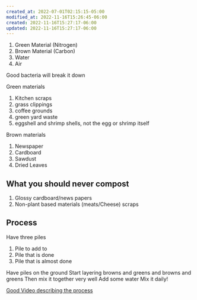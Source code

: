 ```yaml
---
created_at: 2022-07-01T02:15:15-05:00
modified_at: 2022-11-16T15:26:45-06:00
created: 2022-11-16T15:27:17-06:00
updated: 2022-11-16T15:27:17-06:00
---
```


1. Green Material (Nitrogen)
2. Brown Material (Carbon)
3. Water
4. Air

Good bacteria will break it down

Green materials
1. Kitchen scraps
2. grass clippings
3. coffee grounds
4. green yard waste
5. eggshell and shrimp shells, not the egg or shrimp itself

Brown materials
1. Newspaper
2. Cardboard
3. Sawdust
4. Dried Leaves

## What you should never compost
1. Glossy cardboard/news papers
2. Non-plant based materials (meats/Cheese) scraps

## Process
Have three piles
1. Pile to add to
2. Pile that is done
3. Pile that is almost done

Have piles on the ground
Start layering browns and greens and browns and greens
Then mix it together very well
Add some water 
Mix it daily!

[Good Video describing the process](https://www.youtube.com/watch?v=nxTzuasQLFo)
